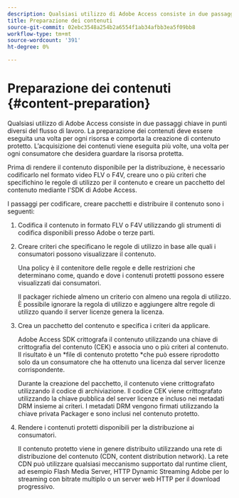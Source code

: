 ```yaml
---
description: Qualsiasi utilizzo di Adobe Access consiste in due passaggi chiave in punti diversi del flusso di lavoro. La preparazione dei contenuti deve essere eseguita una volta per ogni risorsa e comporta la creazione di contenuto protetto. L’acquisizione dei contenuti viene eseguita più volte, una volta per ogni consumatore che desidera guardare la risorsa protetta.
title: Preparazione dei contenuti
source-git-commit: 02ebc3548a254b2a6554f1ab34afbb3ea5f09bb8
workflow-type: tm+mt
source-wordcount: '391'
ht-degree: 0%

---
```


# Preparazione dei contenuti {#content-preparation}

Qualsiasi utilizzo di Adobe Access consiste in due passaggi chiave in punti diversi del flusso di lavoro. La preparazione dei contenuti deve essere eseguita una volta per ogni risorsa e comporta la creazione di contenuto protetto. L’acquisizione dei contenuti viene eseguita più volte, una volta per ogni consumatore che desidera guardare la risorsa protetta.

Prima di rendere il contenuto disponibile per la distribuzione, è necessario codificarlo nel formato video FLV o F4V, creare uno o più criteri che specifichino le regole di utilizzo per il contenuto e creare un pacchetto del contenuto mediante l&#39;SDK di Adobe Access.

I passaggi per codificare, creare pacchetti e distribuire il contenuto sono i seguenti:

1. Codifica il contenuto in formato FLV o F4V utilizzando gli strumenti di codifica disponibili presso Adobe o terze parti.
1. Creare criteri che specificano le regole di utilizzo in base alle quali i consumatori possono visualizzare il contenuto.

   Una policy è il contenitore delle regole e delle restrizioni che determinano come, quando e dove i contenuti protetti possono essere visualizzati dai consumatori.

   Il packager richiede almeno un criterio con almeno una regola di utilizzo. È possibile ignorare la regola di utilizzo e aggiungere altre regole di utilizzo quando il server licenze genera la licenza.

1. Crea un pacchetto del contenuto e specifica i criteri da applicare.

   Adobe Access SDK crittografa il contenuto utilizzando una chiave di crittografia del contenuto (CEK) e associa uno o più criteri al contenuto. Il risultato è un *file di contenuto protetto *che può essere riprodotto solo da un consumatore che ha ottenuto una licenza dal server licenze corrispondente.

   Durante la creazione del pacchetto, il contenuto viene crittografato utilizzando il codice di archiviazione. Il codice CEK viene crittografato utilizzando la chiave pubblica del server licenze e incluso nei metadati DRM insieme ai criteri. I metadati DRM vengono firmati utilizzando la chiave privata Packager e sono inclusi nel contenuto protetto.

1. Rendere i contenuti protetti disponibili per la distribuzione ai consumatori.

   Il contenuto protetto viene in genere distribuito utilizzando una rete di distribuzione del contenuto (CDN, content distribution network). La rete CDN può utilizzare qualsiasi meccanismo supportato dal runtime client, ad esempio Flash Media Server, HTTP Dynamic Streaming Adobe per lo streaming con bitrate multiplo o un server web HTTP per il download progressivo.
